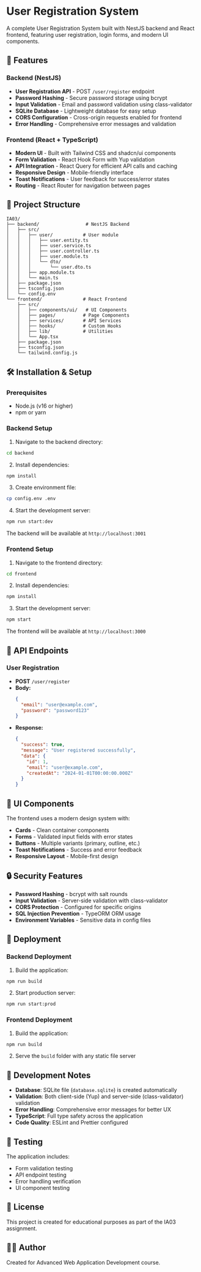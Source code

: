 # User Registration System

A complete User Registration System built with NestJS backend and React frontend, featuring user registration, login forms, and modern UI components.

## 🚀 Features

### Backend (NestJS)
- **User Registration API** - POST `/user/register` endpoint
- **Password Hashing** - Secure password storage using bcrypt
- **Input Validation** - Email and password validation using class-validator
- **SQLite Database** - Lightweight database for easy setup
- **CORS Configuration** - Cross-origin requests enabled for frontend
- **Error Handling** - Comprehensive error messages and validation

### Frontend (React + TypeScript)
- **Modern UI** - Built with Tailwind CSS and shadcn/ui components
- **Form Validation** - React Hook Form with Yup validation
- **API Integration** - React Query for efficient API calls and caching
- **Responsive Design** - Mobile-friendly interface
- **Toast Notifications** - User feedback for success/error states
- **Routing** - React Router for navigation between pages

## 📁 Project Structure

```
IA03/
├── backend/                 # NestJS Backend
│   ├── src/
│   │   ├── user/           # User module
│   │   │   ├── user.entity.ts
│   │   │   ├── user.service.ts
│   │   │   ├── user.controller.ts
│   │   │   ├── user.module.ts
│   │   │   └── dto/
│   │   │       └── user.dto.ts
│   │   ├── app.module.ts
│   │   └── main.ts
│   ├── package.json
│   ├── tsconfig.json
│   └── config.env
└── frontend/               # React Frontend
    ├── src/
    │   ├── components/ui/   # UI Components
    │   ├── pages/          # Page Components
    │   ├── services/       # API Services
    │   ├── hooks/          # Custom Hooks
    │   ├── lib/            # Utilities
    │   └── App.tsx
    ├── package.json
    ├── tsconfig.json
    └── tailwind.config.js
```

## 🛠️ Installation & Setup

### Prerequisites
- Node.js (v16 or higher)
- npm or yarn

### Backend Setup

1. Navigate to the backend directory:
```bash
cd backend
```

2. Install dependencies:
```bash
npm install
```

3. Create environment file:
```bash
cp config.env .env
```

4. Start the development server:
```bash
npm run start:dev
```

The backend will be available at `http://localhost:3001`

### Frontend Setup

1. Navigate to the frontend directory:
```bash
cd frontend
```

2. Install dependencies:
```bash
npm install
```

3. Start the development server:
```bash
npm start
```

The frontend will be available at `http://localhost:3000`

## 🔧 API Endpoints

### User Registration
- **POST** `/user/register`
- **Body:**
  ```json
  {
    "email": "user@example.com",
    "password": "password123"
  }
  ```
- **Response:**
  ```json
  {
    "success": true,
    "message": "User registered successfully",
    "data": {
      "id": 1,
      "email": "user@example.com",
      "createdAt": "2024-01-01T00:00:00.000Z"
    }
  }
  ```

## 🎨 UI Components

The frontend uses a modern design system with:
- **Cards** - Clean container components
- **Forms** - Validated input fields with error states
- **Buttons** - Multiple variants (primary, outline, etc.)
- **Toast Notifications** - Success and error feedback
- **Responsive Layout** - Mobile-first design

## 🔒 Security Features

- **Password Hashing** - bcrypt with salt rounds
- **Input Validation** - Server-side validation with class-validator
- **CORS Protection** - Configured for specific origins
- **SQL Injection Prevention** - TypeORM ORM usage
- **Environment Variables** - Sensitive data in config files

## 🚀 Deployment

### Backend Deployment
1. Build the application:
```bash
npm run build
```

2. Start production server:
```bash
npm run start:prod
```

### Frontend Deployment
1. Build the application:
```bash
npm run build
```

2. Serve the `build` folder with any static file server

## 📝 Development Notes

- **Database**: SQLite file (`database.sqlite`) is created automatically
- **Validation**: Both client-side (Yup) and server-side (class-validator) validation
- **Error Handling**: Comprehensive error messages for better UX
- **TypeScript**: Full type safety across the application
- **Code Quality**: ESLint and Prettier configured

## 🧪 Testing

The application includes:
- Form validation testing
- API endpoint testing
- Error handling verification
- UI component testing

## 📄 License

This project is created for educational purposes as part of the IA03 assignment.

## 👨‍💻 Author

Created for Advanced Web Application Development course.
